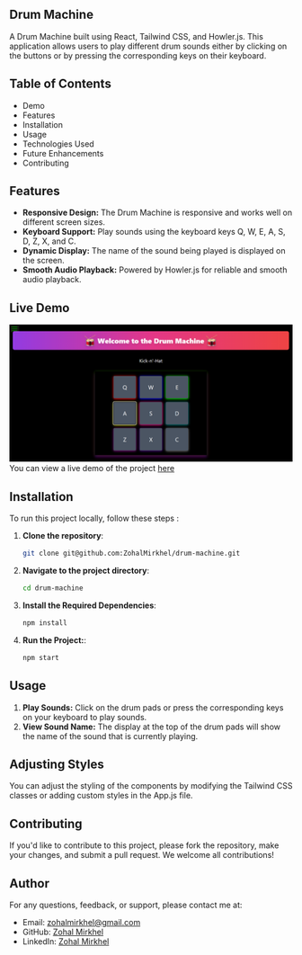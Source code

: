 ## Drum Machine
A Drum Machine built using React, Tailwind CSS, and Howler.js. This application allows users to play different drum sounds either by clicking on the buttons or by pressing the corresponding keys on their keyboard.

## Table of Contents
- Demo
- Features
- Installation
- Usage
- Technologies Used
- Future Enhancements
- Contributing

## Features
- **Responsive Design:** The Drum Machine is responsive and works well on different screen sizes.
- **Keyboard Support:** Play sounds using the keyboard keys Q, W, E, A, S, D, Z, X, and C.
- **Dynamic Display:** The name of the sound being played is displayed on the screen.
- **Smooth Audio Playback:** Powered by Howler.js for reliable and smooth audio playback.


## Live Demo

![alt text](image.png)
You can view a live demo of the project [here](https://drum-machine--drum-machine-zohal.netlify.app/)


## Installation

To run this project locally, follow these steps :

1. **Clone the repository**:
   ```bash
   git clone git@github.com:ZohalMirkhel/drum-machine.git
   ```
2. **Navigate to the project directory**:
   ```bash
   cd drum-machine
   ```

3. **Install the Required Dependencies**:
   ```bash
   npm install
   ```

4. **Run the Project:**:
   ```bash
   npm start
   ```

## Usage

1. **Play Sounds:** Click on the drum pads or press the corresponding keys on your keyboard to play sounds.
2. **View Sound Name:** The display at the top of the drum pads will show the name of the sound that is currently playing.

## Adjusting Styles

You can adjust the styling of the components by modifying the Tailwind CSS classes or adding custom styles in the App.js file.

## Contributing

If you'd like to contribute to this project, please fork the repository, make your changes, and submit a pull request. We welcome all contributions!

## Author

For any questions, feedback, or support, please contact me at:
- Email: [zohalmirkhel@gmail.com](mailto:zohalmirkhel@gmail.com)
- GitHub: [Zohal Mirkhel](https://github.com/ZohalMirkhel)
- LinkedIn: [Zohal Mirkhel](https://www.linkedin.com/in/zohal-mirkhel-840a7530a/)